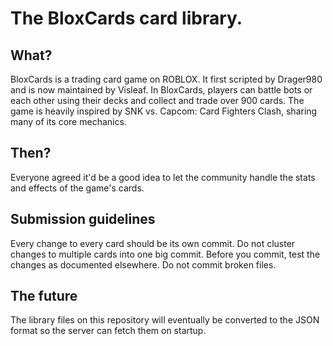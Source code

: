 # The BloxCards card library.

## What?
BloxCards is a trading card game on ROBLOX. It first scripted by Drager980 and is now
maintained by Visleaf. In BloxCards, players can battle bots or each other using their
decks and collect and trade over 900 cards.
The game is heavily inspired by SNK vs. Capcom: Card Fighters Clash, sharing many of
its core mechanics.

## Then?
Everyone agreed it'd be a good idea to let the community handle the stats and effects of
the game's cards.

## Submission guidelines
Every change to every card should be its own commit. Do not cluster changes to multiple
cards into one big commit. Before you commit, test the changes as documented elsewhere.
Do not commit broken files.

## The future
The library files on this repository will eventually be converted to the JSON format so
the server can fetch them on startup.
